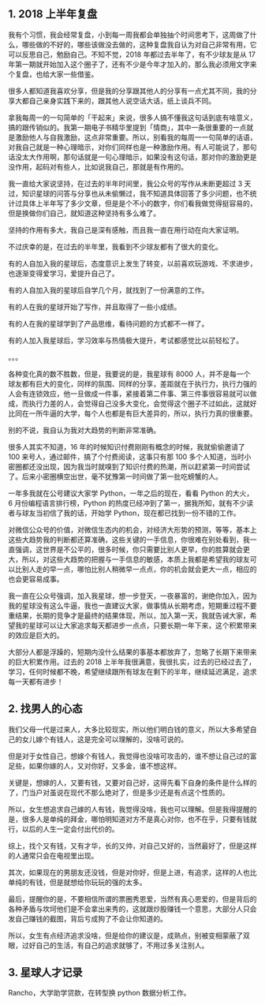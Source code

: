 ## 1. 2018 上半年复盘

我有个习惯，我会经常复盘，小到每一周我都会单独抽个时间思考下，这周做了什么，哪些做的不好的，哪些该做没去做的，这种复盘我自认为对自己非常有用，它可以反思自己，勉励自己。不知不觉，2018 年都过去半年了，有不少球友是从 17 年第一期就开始加入这个圈子了，还有不少是今年才加入的，那么我必须用文字来个复盘，也给大家一些借鉴。

很多人都知道我喜欢分享，但是我的分享跟其他人的分享有一点尤其不同，我的分享大都自己亲身实践下来的，跟其他人说空话大话，纸上谈兵不同。

拿我每周一的一句简单的「干起来」来说，很多人搞不懂我这句话到底有啥意义，搞的跟传销似的。我第一期电子书精华里提到「情商」，其中一条很重要的一点就是激励他人与自我激励，这点非常重要。所以，别看我的每周一一句简单的话语，对我自己就是一种心理暗示，对你们同样也是一种激励作用。有人可能说了，那句话没太大作用啊，那句话就是一句心理暗示，如果没有这句话，那对你的激励更是没作用，起码对有些人，比如说我自己，那就是有作用的。

我一直给大家说坚持，在过去的半年时间里，我公众号的写作从未断更超过 3 天过，知识星球的问答与分享也从未偷懒过，我不知道具体回答了多少问题，也不统计过具体上半年写了多少文章，但是是个不小的数字，你们看我做觉得挺容易的，但是换做你们自己，就知道这种坚持有多么难了。

坚持的作用有多大，我自己是深有感触，而且我一直在用行动在向大家证明。

不过庆幸的是，在过去的半年里，我看到不少球友都有了很大的变化。

有的人自加入我的星球后，态度意识上发生了转变，以前喜欢玩游戏、不求进步，也逐渐变得爱学习，爱提升自己了。

有的人自加入我的星球后自学几个月，就找到了一份满意的工作。

有的人在我的星球开始了写作，并且取得了一些小成绩。

有的人在我的星球学到了产品思维，看待问题的方式都不一样了。

有的人加入我星球后，学习效率与热情极大提升，考试都感觉比以前轻松了。

。。。

各种变化真的数不胜数，但是，我要说的是，我星球有 8000 人，并不是每一个球友都有巨大的变化，同样的氛围、同样的分享，差距就在于执行力，执行力强的人会有连锁效应，他一旦做成一件事，紧接着第二件事、第三件事很容易就可以做成，而执行力差的人，会觉得自己没多大变化，会觉得这个圈子不过如此，这就好比同在一所牛逼的大学，每个人也都是有巨大差异的，所以，执行力真的很重要。

别的不说，我自认为我对大趋势的判断非常准确。

很多人其实不知道，16 年的时候知识付费刚刚有概念的时候，我就偷偷邀请了 100 来号人，通过邮件，搞了个付费阅读，这事只有那 100 多个人知道，当时小密圈都还没出现，因为我当时就嗅到了知识付费的热潮，所以赶紧第一时间尝试了。后来小密圈横空出世，毫不犹豫第一时间做了第一批吃螃蟹的人。

一年多我就在公号建议大家学 Python，一年之后的现在，看看 Python 的大火，6 月份编程语言排行榜，Python 的热度已经冲到了第一，据我所知，就有不少读者与球友当初信了我的话，开始学 Python，现在都已找到一份不错的工作。

对微信公众号的价值，对微信生态内的机会，对经济大形势的预测，等等，基本上这些大趋势我的判断都还算准确，这些关键的一手信息，你很难在别处看到，我一直强调，这世界是不公平的，很多时候，你只需要比别人更早，你的胜算就会更大，所以，对这些大趋势的把握与一手信息的敏感，本质上我都是希望我的球友可以比别人走的早一点，哪怕比别人稍微早一点点，你的机会就会更大一点，相应的也会更容易成事。

我一直在公众号强调，加入我星球，想一步登天，一夜暴富的，谢绝你加入，因为我的星球没有这么牛逼，我也一直建议大家，做事情从长期考虑，短期重过程不要重结果，长期的竞争才是最终的结果体现，所以，加入第一天，我就告诫大家，希望我的星球可以让大家追求每天都进步一点点，只要长期一年下来，这个积累带来的效应是巨大的。

大部分人都是浮躁的，短期内没什么结果的事基本都放弃了，忽略了长期下来带来的巨大积累作用。过去的 2018 上半年我很满意，我很扎实，过去的已经过去了，学习，任何时候都不晚，希望继续跟所有球友在剩下的半年，继续延迟满足，追求每一天都有进步！

## 2. 找男人的心态
我们父母一代是过来人，大多比较现实，所以他们明白钱的意义，所以大多希望自己的女儿嫁个有钱人，这是完全可以理解的，没啥可说的。

但是对于女性自己，想嫁个有钱人，我觉得也没啥可攻击的，谁不想让自己过的富足些，如果你嫁的人，又对你好，又多金，谁不想这样。

关键是，想嫁的人，又要有钱，又要对自己好，这得先看下自身的条件是什么样的了，门当户对虽说在现代不那么绝对了，但是多少还是有点这个性质的。

所以，女生想追求自己嫁的人有钱，我觉得没啥，我也可以理解。但是我得提醒的是，很多人是单纯的拜金，哪怕明知道对方不是真心对你，也不在乎，只要有钱就行，以后的人生一定会付出代价的。

综上，找个又有钱，又有才华，长的又帅，对自己又好的，当然最好了，但是这样的人通常只会在电视里出现。

其次，如果现在的男朋友还没钱，但是对你好，但是上进，有追求，这样的人也比单纯的有钱，但是就想给你玩玩的强的太多。

最后，提醒你的是，不要相信所谓的票圈秀恩爱，当然有真心恩爱的，但是背后的各种矛盾与坎坷他们是不会拿出来秀的，这就跟炒股赚钱一个意思，大部分人只会发自己赚钱的截图，背后亏成狗了不会让你知道的。

所以，女生有点经济追求没啥，但是给你的建议是，成熟点，别被变相蒙蔽了双眼，过好自己的生活，有自己的追求就够了，不用过多关注别人。

## 3. 星球人才记录

Rancho，大学助学贷款，在转型换 python 数据分析工作。

